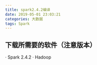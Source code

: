 ```yaml
---
title: spark2.4.2编译
date: 2019-05-01 23:03:21
categories: 大数据
tags: Spark 
---
```

## 下载所需要的软件（注意版本）
· Spark 2.4.2
· Hadoop 